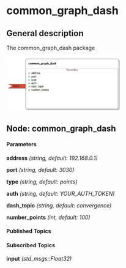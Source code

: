 common_graph_dash
====================

General description
---------------------
The common_graph_dash package

<img src="./model/common_graph_dash.png" width="300px" />

Node: common_graph_dash
---------------------
#### Parameters
**address** *(string, default: 192.168.0.1)*
<!--- protected region address on begin -->
<!--- protected region address end -->

**port** *(string, default: 3030)*
<!--- protected region port on begin -->
<!--- protected region port end -->

**type** *(string, default: points)*
<!--- protected region type on begin -->
<!--- protected region type end -->

**auth** *(string, default: YOUR_AUTH_TOKEN)*
<!--- protected region auth on begin -->
<!--- protected region auth end -->

**dash_topic** *(string, default: convergence)*
<!--- protected region dash_topic on begin -->
<!--- protected region dash_topic end -->

**number_points** *(int, default: 100)*
<!--- protected region number_points on begin -->
<!--- protected region number_points end -->


#### Published Topics

#### Subscribed Topics
**input** *(std_msgs::Float32)*   
<!--- protected region input on begin -->
<!--- protected region input end -->



